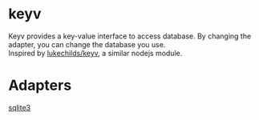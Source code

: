 # keyv
Keyv provides a key-value interface to access database. By changing the adapter, you can change the database you use.  
Inspired by [lukechilds/keyv](https://github.com/lukechilds/keyv), a similar nodejs module.  

# Adapters
[sqlite3](https://github.com/simba-fs/keyvSqlite3)
